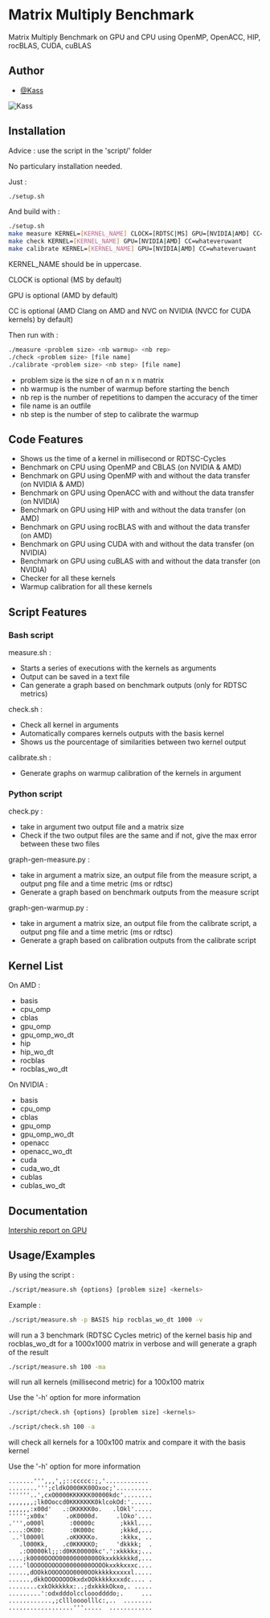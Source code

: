 
# Matrix Multiply Benchmark
Matrix Multiply Benchmark on GPU and CPU using OpenMP, OpenACC, HIP, rocBLAS, CUDA, cuBLAS


## Author

- [@Kass](https://www.github.com/Kassouley) 

![Kass](https://cdn.discordapp.com/attachments/705826516520665191/1116698582557397062/canvas100.png)


## Installation

Advice : use the script in the 'script/' folder

No particulary installation needed.

Just :
```bash
./setup.sh
```

And build with :
```bash
./setup.sh
make measure KERNEL=[KERNEL_NAME] CLOCK=[RDTSC|MS] GPU=[NVIDIA|AMD] CC=whateveruwant
make check KERNEL=[KERNEL_NAME] GPU=[NVIDIA|AMD] CC=whateveruwant
make calibrate KERNEL=[KERNEL_NAME] GPU=[NVIDIA|AMD] CC=whateveruwant
```

KERNEL_NAME should be in uppercase.

CLOCK is optional (MS by default)

GPU is optional (AMD by default)

CC is optional (AMD Clang on AMD and NVC on NVIDIA (NVCC for CUDA kernels) by default)

Then run with :
```bash
./measure <problem size> <nb warmup> <nb rep>
./check <problem size> [file name]
./calibrate <problem size> <nb step> [file name]
```

- problem size is the size n of an n x n matrix
- nb warmup is the number of warmup before starting the bench
- nb rep is the number of repetitions to dampen the accuracy of the timer
- file name is an outfile
- nb step is the number of step to calibrate the warmup
    
## Code Features

- Shows us the time of a kernel in millisecond or RDTSC-Cycles
- Benchmark on CPU using OpenMP and CBLAS (on NVIDIA & AMD)
- Benchmark on GPU using OpenMP with and without the data transfer (on NVIDIA & AMD)
- Benchmark on GPU using OpenACC with and without the data transfer (on NVIDIA)
- Benchmark on GPU using HIP with and without the data transfer (on AMD)
- Benchmark on GPU using rocBLAS with and without the data transfer (on AMD)
- Benchmark on GPU using CUDA with and without the data transfer (on NVIDIA)
- Benchmark on GPU using cuBLAS with and without the data transfer (on NVIDIA)
- Checker for all these kernels
- Warmup calibration for all these kernels

## Script Features

### Bash script

measure.sh :
- Starts a series of executions with the kernels as arguments
- Output can be saved in a text file
- Can generate a graph based on benchmark outputs (only for RDTSC metrics)

check.sh :
- Check all kernel in arguments
- Automatically compares kernels outputs with the basis kernel
- Shows us the pourcentage of similarities between two kernel output

calibrate.sh :
- Generate graphs on warmup calibration of the kernels in argument

### Python script

check.py :
- take in argument two output file and a matrix size
- Check if the two output files are the same and if not, give the max error between these two files


graph-gen-measure.py :
- take in argument a matrix size, an output file from the measure script, a output png file and a time metric (ms or rdtsc)
- Generate a graph based on benchmark outputs from the measure script

graph-gen-warmup.py :
- take in argument a matrix size, an output file from the calibrate script, a output png file and a time metric (ms or rdtsc)
- Generate a graph based on calibration outputs from the calibrate script


## Kernel List

On AMD :

- basis 
- cpu_omp 
- cblas 
- gpu_omp 
- gpu_omp_wo_dt 
- hip 
- hip_wo_dt 
- rocblas 
- rocblas_wo_dt

On NVIDIA :

- basis 
- cpu_omp 
- cblas 
- gpu_omp 
- gpu_omp_wo_dt 
- openacc 
- openacc_wo_dt 
- cuda 
- cuda_wo_dt 
- cublas
- cublas_wo_dt 


## Documentation

[Intership report on GPU](https://www.overleaf.com/read/cjpngdgvjckd)

## Usage/Examples

By using the script :

```bash
./script/measure.sh {options} [problem size] <kernels>
```

Example :
```bash
./script/measure.sh -p BASIS hip rocblas_wo_dt 1000 -v
```
will run a 3 benchmark (RDTSC Cycles metric) of the kernel basis hip and rocblas_wo_dt for a 1000x1000 matrix in verbose and will generate a graph of the result

```bash
./script/measure.sh 100 -ma
```
will run all kernels (millisecond metric) for a 100x100 matrix

Use the '-h' option for more information

```bash
./script/check.sh {options} [problem size] <kernels>
```
```bash
./script/check.sh 100 -a
```
will check all kernels for a 100x100 matrix and compare it with the basis kernel

Use the '-h' option for more information

```
.......''',,,',;::ccccc:;,'............ 
........''';cldkO000KK00Oxoc;'..........
''''''..',cxO0000KKKKKK00000kdc'........
,,,,,,,;lk0Ooccd0KKKKKKK0klcokOd:'......
,,,,,,:x00d'   .:OKKKKK0o.   .lOkl'.....
''''';x00x'     .oK0000d.     .lOko'....
.''',o000l       :00000c       ;kkkl....
....:OK00:       :0K000c       ;kkkd,...
 ..'l0000l      .oKKKKKo.      :kkkx, ..
   .l000Kk,    .c0KKKKKO;     'dkkkk;  .
   .:O0000kl;;:d0KK00000kc'.':xkkkkx;...
....;k0000OOOO00000000000Okxxkkkkkkd,...
....'lOOOOOOOOOO0000000OOOOkxxkkxxxc....
.....,dOOkkOOOOOOO0000OOkkkkkxxxxxl.....
......,dkkOOOOOOOOkxdxOOkkkkkxxxdc.... .
........cxkOkkkkkx:..;dxkkkkOkxo,. .....
.........':odxdddolccloooddddo;.     ...  
............,;cllloooolllc:,..  ........        
..................'''.....  ............        
```